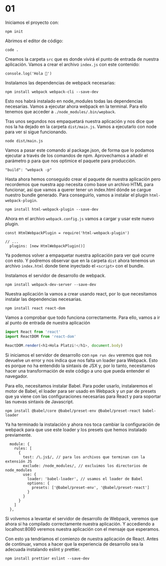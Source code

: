 # 01

Iniciamos el proyecto con:
```
npm init
```

Abrimos el editor de código:
```
code .
```

Creamos la carpeta `src` que es donde vivirá el punto de entrada de nuestra aplicación. Vamos a crear el archivo `index.js` con este contenido:

```
console.log('Hola 🎉')
```

Instalamos las dependencias de webpack necesarias:
```
npm install webpack webpack-cli --save-dev
```

Esto nos habrá instalado en node_modules todas las dependencias necesarias. Vamos a ejecutar ahora webpack en la terminal. Para ello tenemos que acceder a `./node_modules/.bin/wepback`.

Tras unos segundos nos empaquetará nuestra aplicación y nos dice que nos la ha dejado en la carpeta `dist/main.js`. Vamos a ejecutarlo con node para ver si sigue funcionando.

```
node dist/main.js
```

Vamos a pasar este comando al package.json, de forma que lo podamos ejecutar a través de los comandos de npm. Aprovechamos a añadir el parámetro p para que nos optimice el paquete para producción.

```
"build": "webpack -p"
```

Hasta ahora hemos conseguido crear el paquete de nuestra aplicación pero recordemos que nuestra app necesita como base un archivo HTML para funcionar, así que vamos a querer tener un index.html dónde se cargue nuestro bundle generado. Para conseguirlo, vamos a instalar el plugin `html-webpack-plugin`.

```
npm install html-webpack-plugin --save-dev
```

Ahora en el archivo `webpack.config.js` vamos a cargar y usar este nuevo plugin.

```
const HtmlWebpackPlugin = require('html-webpack-plugin')

// ...
  plugins: [new HtmlWebpackPlugin()]
```

Ya podemos volver a empaquetar nuestra aplicación para ver qué ocurre con esto. Y podremos observar que en la carpeta `dist` ahora tenemos un archivo `index.html` donde tiene inyectado el `<script>` con el bundle.

Instalamos el servidor de desarrollo de webpack.
```
npm install webpack-dev-server --save-dev
```

Nuestra aplicación la vamos a crear usando react, por lo que necesitamos instalar las dependencias necesarias.

```
npm install react react-dom
```

Vamos a comprobar que todo funciona correctamente. Para ello, vamos a ir al punto de entrada de nuestra aplicación

```js
import React from 'react'
import ReactDOM from 'react-dom'

ReactDOM.render(<h1>Hola Platzi!</h1>, document.body)
```

Si iniciamos el servidor de desarrollo con `npm run dev` veremos que nos devuelve un error y nos indica que nos falta un loader para Webpack. Esto es porque no ha entendido la sintaxis de JSX y, por lo tanto, necesitamos hacer una transformación de este código a uno que pueda entender el navegador.

Para ello, necesitamos instalar Babel. Para poder usarlo, instalaremos el motor de Babel, el loader para ser usado en Webpack y un par de presets que ya viene con las configuraciones necesarias para React y para soportar las nuevas sintaxis de Javascript.

```
npm install @babel/core @babel/preset-env @babel/preset-react babel-loader
```

Ya ha terminado la instalación y ahora nos toca cambiar la configuración de webpack para que use este loader y los presets que hemos instalado previamente.

```
  module: {
    rules: [
      {
        test: /\.js$/, // para los archivos que terminan con la extensión JS
        exclude: /node_modules/, // excluimos los directorios de node_modules
        use: {
          loader: 'babel-loader', // usamos el loader de Babel
          options: {
            presets: ['@babel/preset-env', '@babel/preset-react']
          }
        }
      }
    ]
  },
```

Si volvemos a levantar el servidor de desarrollo de Webpack, veremos que ahora sí ha compilado correctamente nuestra aplicación. Y accediendo a localhost:8080 veremos nuestra aplicación con el mensaje que esperamos.

Con esto ya tendríamos el comienzo de nuestra aplicación de React. Antes de continuar, vamos a hacer que la experiencia de desarrollo sea la adecuada instalando eslint y prettier.

```
npm install prettier eslint --save-dev
```
